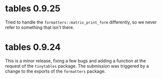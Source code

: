 # tables 0.9.25

Tried to handle the `formatters::matrix_print_form` differently,
so we never refer to something that isn't there.

# tables 0.9.24

This is a minor release, fixing a few bugs and adding a function
at the request of the `tinytables` package.  The submission was
triggered by a change to the exports of the `formatters` package.

